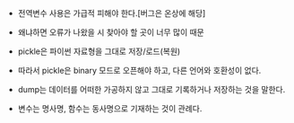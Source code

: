- 전역변수 사용은 가급적 피해야 한다.[버그은 온상에 해당]
- 왜냐하면 오류가 나왔을 시 찾아야 할 곳이 너무 많이 때문

- pickle은 파이썬 자료형을 그대로 저장/로드(복원)
- 따라서 pickle은 binary 모드로 오픈해야 하고, 다른 언어와 호환성이 없다.
- dump는 데이터를 어떠한 가공하지 않고 그대로 기록하거나 저장하는 것을 말한다.

- 변수는 명사명, 함수는 동사명으로 기재하는 것이 관례다.